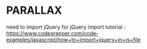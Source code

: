 # PARALLAX
need to import jQuery
for jQuery import tutorial : https://www.codegrepper.com/code-examples/javascript/how+to+import+jquery+in+js+file
